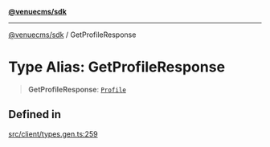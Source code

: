 [**@venuecms/sdk**](../README.md)

***

[@venuecms/sdk](../README.md) / GetProfileResponse

# Type Alias: GetProfileResponse

> **GetProfileResponse**: [`Profile`](Profile.md)

## Defined in

[src/client/types.gen.ts:259](https://github.com/venuecms/sdk/blob/250a68fd5effa2aabc6cc0b2d7bf38c50df6024f/src/client/types.gen.ts#L259)
